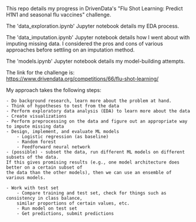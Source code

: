 This repo details my progress in DrivenData's "Flu Shot Learning: Predict H1N1 and seasonal flu vaccines" challenge. 

The 'data_exploration.ipynb' Jupyter notebook details my EDA process. 

The 'data_imputation.ipynb' Jupyter notebook details how I went about with imputing missing data. I considered the pros and cons of various approaches before settling on an imputation method. 

The 'models.ipynb' Jupyter notebook details my model-building attempts.

The link for the challenge is: https://www.drivendata.org/competitions/66/flu-shot-learning/

My approach takes the following steps:


	- Do background research, learn more about the problem at hand.
	- Think of hypotheses to test from the data
	- Perform exploratory data analysis (EDA) to learn more about the data
	- Create visualizations
	- Perform preprocessing on the data and figure out an appropriate way to impute missing data
	- Design, implement, and evaluate ML models
		- Logistic regression (as baseline)
		- Random forest
		- Feedforward neural network	
	- (possible) - subset the data, run different ML models on different subsets of the data. 
	If this gives promising results (e.g., one model architecture does better on a certain subset of 
	the data than the other models), then we can use an ensemble of various models.
	
	- Work with test set
		- Compare training and test set, check for things such as consistency in class balance, 
		similar proportions of certain values, etc.
		- Run model on test set
		- Get predictions, submit predictions
		
		